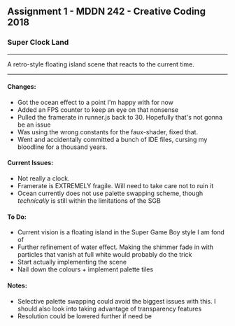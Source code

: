 ## Assignment 1 - MDDN 242 - Creative Coding 2018

### Super Clock Land

---

A retro-style floating island scene that reacts to the current time.

---

#### Changes:
+ Got the ocean effect to a point I'm happy with for now
+ Added an FPS counter to keep an eye on that nonsense
+ Pulled the framerate in runner.js back to 30. Hopefully that's not gonna be an issue
+ Was using the wrong constants for the faux-shader, fixed that.
+ Went and accidentally committed a bunch of IDE files, cursing my bloodline for a thousand years.

#### Current Issues:
+ Not really a clock.
+ Framerate is EXTREMELY fragile. Will need to take care not to ruin it
+ Ocean currently does not use palette swapping scheme, though *technically* is still within the limitations of the SGB

#### To Do:
+ Current vision is a floating island in the Super Game Boy style I am fond of
+ Further refinement of water effect. Making the shimmer fade in with particles that vanish at full white would probably do the trick
+ Start actually implementing the scene
+ Nail down the colours + implement palette tiles

#### Notes:
+ Selective palette swapping could avoid the biggest issues with this. I should also look into taking advantage of transparency features
+ Resolution could be lowered further if need be

